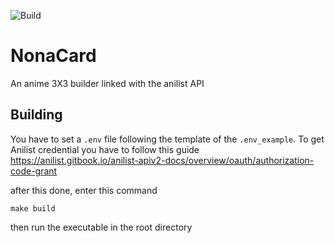 ![Build](https://github.com/constraintAutomaton/NonaCard/workflows/Build/badge.svg)

# NonaCard

An anime 3X3 builder linked with the anilist API

## Building
You have to set a `.env` file following the template of the `.env_example`. To get Anilist credential you have to follow this guide https://anilist.gitbook.io/anilist-apiv2-docs/overview/oauth/authorization-code-grant

after this done, enter this command
```
make build
```
then run the executable in the root directory
